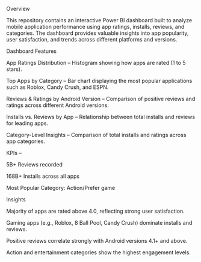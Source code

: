 Overview

This repository contains an interactive Power BI dashboard built to analyze mobile application performance using app ratings, installs, reviews, and categories. The dashboard provides valuable insights into app popularity, user satisfaction, and trends across different platforms and versions.

Dashboard Features

App Ratings Distribution – Histogram showing how apps are rated (1 to 5 stars).

Top Apps by Category – Bar chart displaying the most popular applications such as Roblox, Candy Crush, and ESPN.

Reviews & Ratings by Android Version – Comparison of positive reviews and ratings across different Android versions.

Installs vs. Reviews by App – Relationship between total installs and reviews for leading apps.

Category-Level Insights – Comparison of total installs and ratings across app categories.

KPIs –

5B+ Reviews recorded

168B+ Installs across all apps

Most Popular Category: Action/Prefer game

Insights

Majority of apps are rated above 4.0, reflecting strong user satisfaction.

Gaming apps (e.g., Roblox, 8 Ball Pool, Candy Crush) dominate installs and reviews.

Positive reviews correlate strongly with Android versions 4.1+ and above.

Action and entertainment categories show the highest engagement levels.
